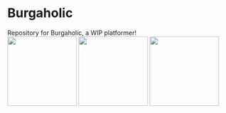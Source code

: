 # Burgaholic
Repository for Burgaholic, a WIP platformer! <br>
<img src="https://github.com/ghostpancakes/burgaholic/blob/main/assets/misc/gifs/PART%202/2_restart.gif" width="auto" height="156"> 
<img src="https://github.com/ghostpancakes/burgaholic/blob/main/assets/misc/gifs/PART%202/3_brelephant.gif" width="auto" height="156">
<img src="https://github.com/ghostpancakes/burgaholic/blob/main/assets/misc/gifs/PART%201/20_burgerList.gif" width="auto" height="156">
